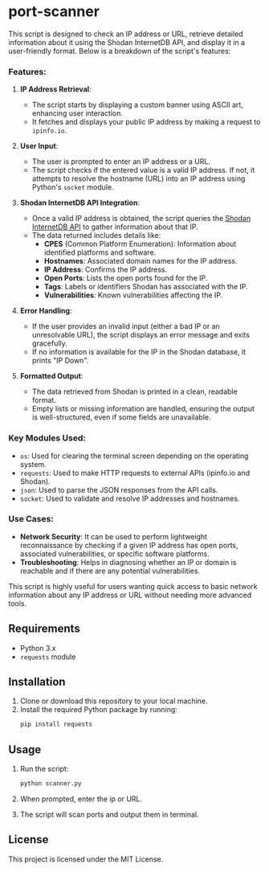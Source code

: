 # port-scanner

This script is designed to check an IP address or URL, retrieve detailed information about it using the Shodan InternetDB API, and display it in a user-friendly format. Below is a breakdown of the script's features:

### Features:

1. **IP Address Retrieval**:
   - The script starts by displaying a custom banner using ASCII art, enhancing user interaction.
   - It fetches and displays your public IP address by making a request to `ipinfo.io`.

2. **User Input**:
   - The user is prompted to enter an IP address or a URL.
   - The script checks if the entered value is a valid IP address. If not, it attempts to resolve the hostname (URL) into an IP address using Python's `socket` module.

3. **Shodan InternetDB API Integration**:
   - Once a valid IP address is obtained, the script queries the [Shodan InternetDB API](https://internetdb.shodan.io/) to gather information about that IP.
   - The data returned includes details like:
     - **CPES** (Common Platform Enumeration): Information about identified platforms and software.
     - **Hostnames**: Associated domain names for the IP address.
     - **IP Address**: Confirms the IP address.
     - **Open Ports**: Lists the open ports found for the IP.
     - **Tags**: Labels or identifiers Shodan has associated with the IP.
     - **Vulnerabilities**: Known vulnerabilities affecting the IP.

4. **Error Handling**:
   - If the user provides an invalid input (either a bad IP or an unresolvable URL), the script displays an error message and exits gracefully.
   - If no information is available for the IP in the Shodan database, it prints "IP Down".

5. **Formatted Output**:
   - The data retrieved from Shodan is printed in a clean, readable format.
   - Empty lists or missing information are handled, ensuring the output is well-structured, even if some fields are unavailable.

### Key Modules Used:
- `os`: Used for clearing the terminal screen depending on the operating system.
- `requests`: Used to make HTTP requests to external APIs (ipinfo.io and Shodan).
- `json`: Used to parse the JSON responses from the API calls.
- `socket`: Used to validate and resolve IP addresses and hostnames.

### Use Cases:
- **Network Security**: It can be used to perform lightweight reconnaissance by checking if a given IP address has open ports, associated vulnerabilities, or specific software platforms.
- **Troubleshooting**: Helps in diagnosing whether an IP or domain is reachable and if there are any potential vulnerabilities.

This script is highly useful for users wanting quick access to basic network information about any IP address or URL without needing more advanced tools.

## Requirements
- Python 3.x
- `requests` module

## Installation

1. Clone or download this repository to your local machine.
2. Install the required Python package by running:
   ```bash
   pip install requests
   
   ```

## Usage


1. Run the script:
   ```bash
   python scanner.py
   ```

2. When prompted, enter the ip or URL.

3. The script will scan ports and output them in terminal.




## License

This project is licensed under the MIT License.
